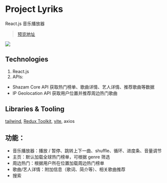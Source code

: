 # Project Lyriks

React.js 音乐播放器

> [预览地址](https://lyriks-nine.vercel.app/)

![](https://s2.loli.net/2022/09/25/rKsBhpqMSHTgDFR.png)

## Technologies 

1. React.js
2. APIs:
* Shazam Core API 获取热门榜单、歌曲详情、艺人详情、推荐歌曲等数据
* IP Geolocation API 获取用户位置并推荐周边热门歌曲

## Libraries & Tooling

[tailwind](https://tailwindcss.com/), [Redux Toolkit](https://redux-toolkit.js.org/), [vite](https://cn.vitejs.dev/), axios

## 功能：
* 音乐播放器：播放 / 暂停、跳转上下一曲、shuffle、循环、进度条、音量调节
* 主页：默认加载全球热门榜单，可根据 genre 筛选
* 周边热门：根据用户所在位置加载周边热门榜单
* 歌曲/艺人详情：附加信息（歌词、简介等）、相关歌曲推荐
* 搜索
